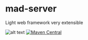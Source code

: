# mad-server
Light web framework very extensible

![alt text](https://travis-ci.org/acsgh/mad-server.svg?branch=master)
[![Maven Central](https://img.shields.io/maven-central/v/com.github.acsgh.mad.scala/core_2.12.svg?label=Maven%20Central)](https://search.maven.org/search?q=g:%22com.github.acsgh.mad.scala%22%20AND%20a:%22core_2.12%22)
